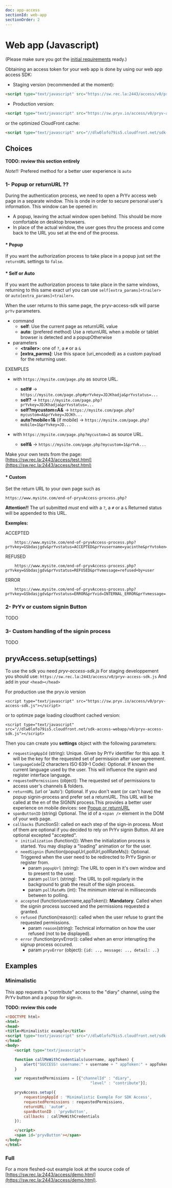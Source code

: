 ```yaml
---
doc: app-access
sectionId: web-app
sectionOrder: 2
---
```


# Web app (Javascript)

(Please make sure you got the [initial requirements](#intro-initial-requirements) ready.)

Obtaining an access token for your web app is done by using our web app access SDK:

- Staging version (recommended at the moment):
```html
<script type="text/javascript" src="https://sw.rec.la:2443/access/v0/pryv-access-sdk.js"></script>
```
- Production version:
```html
<script type="text/javascript" src="https://sw.pryv.io/access/v0/pryv-access-sdk.js"></script>
```
or the optimized CloudFront cache:
```html
<script type="text/javascript" src="//dlw0lofo79is5.cloudfront.net/sdk-access-webapp/v0/pryv-access-sdk.js"></script>
```

## Choices

**TODO: review this section entirely**

*Note!!:* Prefered method for a better user experience is `auto`

### <a name="returnURL"></a> 1-  Popup or returnURL ??

During the authentication process, we need to open a PrYv access web page in a separate window. This is onde in order to secure personal user's information.
This window can be opened in:

 - A popup, leaving the actual window open behind. This should be more comfortable on desktop browsers.
 - In place of the actual window, the user goes thru the process and come back to the URL you set at the end of the process.

#### * Popup

If you want the authorization process to take place in a popup just set the `returnURL` settings to `false`.

#### * Self or Auto

If you want the authorization process to take place in the same windows, returning to this same exact url you can use `self[extra_params]<trailer>` or `auto[extra_params]<trailer>`.

When the user returns to this same page, the pryv-access-sdk will parse `prYv` parameters.

* command
  - **self**: Use the current page as returnURL value
  - **auto**: (prefered method) Use a returnURL when a mobile or tablet browser is detected and a popupOtherwise
* parameters
  - **&lt;trailer>**: one of `?`, a `#` or a `&`
  - **[extra_parms]**: Use this space (uri_encoded) as a custom payload for the returning user.

EXEMPLES

* with `https://mysite.com/page.php` as source URL.
  - **self#** -> `https://mysite.com/page.php#prYvkey=JDJKhadja&prYvstatus=...`
  - **self?** -> `https://mysite.com/page.php?prYvkey=JDJKhadja&prYvstatus=...`
  - **self?mycustom=A&** -> `https://mysite.com/page.php?mycustom=A&prYvkey=JDJKh...`
  - **auto?mobile=1&** (if mobile) -> `https://mysite.com/page.php?mobile=1&prYvkey=JD...`

* with `https://mysite.com/page.php?mycustom=1` as source URL.
  - **self&** -> `https://mysite.com/page.php?mycustom=1&prYvk...`

Make your own tests from the page:
[https://sw.rec.la:2443/access/test.html](https://sw.rec.la:2443/access/test.html)

#### * Custom

Set the return URL to your own page such as

	https://www.mysite.com/end-of-pryvAccess-process.php?

**Attention!!** The url submitted *must* end with a `?`, a `#` or a `&`
Returned status will be appended to this URL.

**Exemples:**

ACCEPTED

		https://www.mysite.com/end-of-pryvAccess-process.php?
	prYvkey=GSbdasjgdv&prYvstatus=ACCEPTED&prYvusername=yacinthe&prYvtoken=VVhjDJDDG

REFUSED

		https://www.mysite.com/end-of-pryvAccess-process.php?
	prYvkey=GSbdasjgdv&prYvstatus=REFUSED&prYvmessage=refused+by+user

ERROR

		https://www.mysite.com/end-of-pryvAccess-process.php?
	prYvkey=GSbdasjgdv&prYvstatus=ERROR&prYvid=INTERNAL_ERROR&prYvmessage=...


### 2- PrYv or custom signin Button
TODO

### 3- Custom handling of the signin process
TODO

## pryvAccess.setup(settings)

To use the sdk you need *pryv-access-sdk.js*
For staging developpement you should use: `https://sw.rec.la:2443/access/v0/pryv-access-sdk.js`
And add in your `<head></head>`

For production use the pryv.io version

	<script type="text/javascript" src="https://sw.pryv.io/access/v0/pryv-access-sdk.js"></script>

or to optimze page loading cloudfront cached version:

	<script type="text/javascript" src="//dlw0lofo79is5.cloudfront.net/sdk-access-webapp/v0/pryv-access-sdk.js"></script>

Then you can create you **settings** object with the following parameters:

  - `requestingAppId` (string): Unique. Given by PrYv identifier for this app. It will be the key for the requested set of permission after user agreement.
  - `languageCode`(2 characters ISO 639-1 Code): Optional. If known the current language used by the user. This will influence the signin and register interface language.
  - `requestedPermissions` (object): The requested set of permissions to access user's channels & folders.
  - `returnURL` (url or 'auto<extra>'): Optional. If you don't want (or can't have) the popup signin-process and prefer set a returnURL. This URL will be called at the en of the SIGNIN process.This provides a better user experience on mobile devices: see [Popup or returnURL](#returnURL)
  - `spanButtonID` (string) Optional. The id of a `<span />` element in the DOM of your web page.
  - `callbacks` (functionS): called on each step of the sign-in process. Most of them are optional if you decided to rely on PrYv signin Button. All are optional excepted "accepted".
    - `initialization` (function()): When the initialization process is started. You may display a "loading" animation or for the user.
    - `needSignin` (function(popupUrl,pollUrl,pollRateMs)): Optional. Triggered when the user need to be redirected to PrYv Signin or register from.
    	- param `popupUrl` (string): The URL to open in it's own window and to present to the user.
    	- param `pollUrl` (string): The URL to poll regularly in the background to grab the result of the sigin process.
    	- param `pollRateMs` (int): The minimum interval in milliseconds between to polling.
    - `accepted` (function(username,appToken)): **Mandatory**. Called when the signin process succeed and the permissions requested a granted.
    - `refused` (function(reason)): called when the user refuse to grant the requested permissions.
        - param `reason`(string): Technical information on how the user refused (not to be displayed).
    - `error` (function(pryvError)): called when an error interupting the signup process occured.
        - param `pryvError` (object): `{id: .., message: .., detail: ..}`

## Examples

### Minimalistic

This app requests a "contribute" access to the "diary" channel, using the PrYv button and a popup for sign-in.

**TODO: review this code**

```html
<!DOCTYPE html>
<html>
<head>
<title>Minimalistic example</title>
<script type="text/javascript" src="//dlw0lofo79is5.cloudfront.net/sdk-access-webapp/v0/pryv-access-sdk.js"></script>
</head>
<body>
	<script type="text/javascript">

	function callMeWithCredentials(username, appToken) {
		alert("SUCCESS! username:" + username + " appToken:" + appToken);
	}

	var requestedPermissions = [{"channelId" : "diary",
                                     "level" : "contribute"}];

    pryvAccess.setup({
        requestingAppId : 'Minimalistic Exemple For SDK Access',
        requestedPermissions : requestedPermissions,
        returnURL: 'auto#',
        spanButtonID : 'pryvButton',
        callbacks : callMeWithCredentials
    });

    </script>
	<span id='pryvButton'></span>
</body>
</html>
```

### Full

For a more fleshed-out example look at the source code of [https://sw.rec.la:2443/access/demo.html](https://sw.rec.la:2443/access/demo.html).
